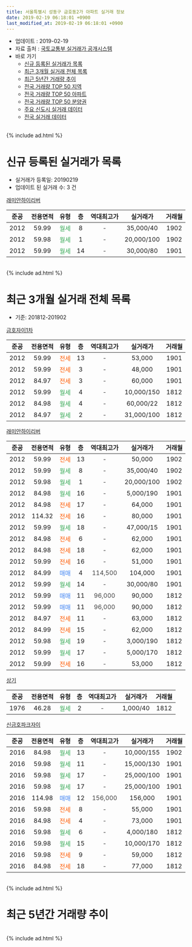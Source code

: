 ```yaml
---
title: 서울특별시 성동구 금호동2가 아파트 실거래 정보
date: 2019-02-19 06:18:01 +0900
last_modified_at: 2019-02-19 06:18:01 +0900
---
```


* 업데이트 : 2019-02-19
* 자료 출처 : [국토교통부 실거래가 공개시스템](http://rt.molit.go.kr)
* 바로 가기
    * [신규 등록된 실거래가 목록](#신규-등록된-실거래가-목록)
    * [최근 3개월 실거래 전체 목록](#최근-3개월-실거래-전체-목록)
    * [최근 5년간 거래량 추이](#최근-5년간-거래량-추이)
    * [전국 거래량 TOP 50 지역](https://inasie.github.io/apt-trade-info/최근-3개월-전국에서-가장-거래가-많이-발생한-지역)
    * [전국 거래량 TOP 50 아파트](https://inasie.github.io/apt-trade-info/최근-3개월-전국에서-가장-거래가-많이-발생한-아파트)
    * [전국 거래량 TOP 50 분양권](https://inasie.github.io/apt-trade-info/최근-3개월-전국에서-가장-거래가-많이-발생한-분양권)
    * [주요 신도시 실거래 데이터](https://inasie.github.io/apt-trade-info/주요-신도시)
    * [전국 실거래 데이터](https://inasie.github.io/apt-trade-info/전국)
<br>
{% include ad.html %}
<br>

# 신규 등록된 실거래가 목록
* 실거래가 등록일: 20190219
* 업데이트 된 실거래 수: 3 건


[래미안하이리버](https://search.naver.com/search.naver?query=%EC%84%9C%EC%9A%B8%ED%8A%B9%EB%B3%84%EC%8B%9C+%EC%84%B1%EB%8F%99%EA%B5%AC+%EA%B8%88%ED%98%B8%EB%8F%992%EA%B0%80+%EB%9E%98%EB%AF%B8%EC%95%88%ED%95%98%EC%9D%B4%EB%A6%AC%EB%B2%84)

|준공|전용면적|유형|층|역대최고가|실거래가|거래월|
|:---:|:---:|:---:|:---:|:---:|:---:|:---:|
|2012|59.99|<span style="color:#34a853">월세</span>|8|<span style="color:#444444">-</span>|35,000/40|1902|
|2012|59.98|<span style="color:#34a853">월세</span>|1|<span style="color:#444444">-</span>|20,000/100|1902|
|2012|59.99|<span style="color:#34a853">월세</span>|14|<span style="color:#444444">-</span>|30,000/80|1901|


<br>
{% include ad.html %}
<br>

# 최근 3개월 실거래 전체 목록
* 기준: 201812-201902


[금호자이1차](https://search.naver.com/search.naver?query=%EC%84%9C%EC%9A%B8%ED%8A%B9%EB%B3%84%EC%8B%9C+%EC%84%B1%EB%8F%99%EA%B5%AC+%EA%B8%88%ED%98%B8%EB%8F%992%EA%B0%80+%EA%B8%88%ED%98%B8%EC%9E%90%EC%9D%B41%EC%B0%A8)

|준공|전용면적|유형|층|역대최고가|실거래가|거래월|
|:---:|:---:|:---:|:---:|:---:|:---:|:---:|
|2012|59.99|<span style="color:#ff5a00">전세</span>|13|<span style="color:#444444">-</span>|53,000|1901|
|2012|59.99|<span style="color:#ff5a00">전세</span>|3|<span style="color:#444444">-</span>|48,000|1901|
|2012|84.97|<span style="color:#ff5a00">전세</span>|3|<span style="color:#444444">-</span>|60,000|1901|
|2012|59.99|<span style="color:#34a853">월세</span>|4|<span style="color:#444444">-</span>|10,000/150|1812|
|2012|84.98|<span style="color:#34a853">월세</span>|4|<span style="color:#444444">-</span>|60,000/22|1812|
|2012|84.97|<span style="color:#34a853">월세</span>|2|<span style="color:#444444">-</span>|31,000/100|1812|

[래미안하이리버](https://search.naver.com/search.naver?query=%EC%84%9C%EC%9A%B8%ED%8A%B9%EB%B3%84%EC%8B%9C+%EC%84%B1%EB%8F%99%EA%B5%AC+%EA%B8%88%ED%98%B8%EB%8F%992%EA%B0%80+%EB%9E%98%EB%AF%B8%EC%95%88%ED%95%98%EC%9D%B4%EB%A6%AC%EB%B2%84)

|준공|전용면적|유형|층|역대최고가|실거래가|거래월|
|:---:|:---:|:---:|:---:|:---:|:---:|:---:|
|2012|59.99|<span style="color:#ff5a00">전세</span>|13|<span style="color:#444444">-</span>|50,000|1902|
|2012|59.99|<span style="color:#34a853">월세</span>|8|<span style="color:#444444">-</span>|35,000/40|1902|
|2012|59.98|<span style="color:#34a853">월세</span>|1|<span style="color:#444444">-</span>|20,000/100|1902|
|2012|84.98|<span style="color:#34a853">월세</span>|16|<span style="color:#444444">-</span>|5,000/190|1901|
|2012|84.98|<span style="color:#ff5a00">전세</span>|17|<span style="color:#444444">-</span>|64,000|1901|
|2012|114.32|<span style="color:#ff5a00">전세</span>|16|<span style="color:#444444">-</span>|80,000|1901|
|2012|59.99|<span style="color:#34a853">월세</span>|18|<span style="color:#444444">-</span>|47,000/15|1901|
|2012|84.98|<span style="color:#ff5a00">전세</span>|6|<span style="color:#444444">-</span>|62,000|1901|
|2012|84.98|<span style="color:#ff5a00">전세</span>|18|<span style="color:#444444">-</span>|62,000|1901|
|2012|59.99|<span style="color:#ff5a00">전세</span>|16|<span style="color:#444444">-</span>|51,000|1901|
|2012|84.99|<span style="color:#4285f3">매매</span>|4|<span style="color:#444444">114,500</span>|104,000|1901|
|2012|59.99|<span style="color:#34a853">월세</span>|14|<span style="color:#444444">-</span>|30,000/80|1901|
|2012|59.99|<span style="color:#4285f3">매매</span>|11|<span style="color:#444444">96,000</span>|90,000|1812|
|2012|59.99|<span style="color:#4285f3">매매</span>|11|<span style="color:#444444">96,000</span>|90,000|1812|
|2012|84.97|<span style="color:#ff5a00">전세</span>|11|<span style="color:#444444">-</span>|63,000|1812|
|2012|84.99|<span style="color:#ff5a00">전세</span>|15|<span style="color:#444444">-</span>|62,000|1812|
|2012|59.98|<span style="color:#34a853">월세</span>|19|<span style="color:#444444">-</span>|3,000/190|1812|
|2012|59.99|<span style="color:#34a853">월세</span>|17|<span style="color:#444444">-</span>|5,000/170|1812|
|2012|59.99|<span style="color:#ff5a00">전세</span>|16|<span style="color:#444444">-</span>|53,000|1812|

[상기](https://search.naver.com/search.naver?query=%EC%84%9C%EC%9A%B8%ED%8A%B9%EB%B3%84%EC%8B%9C+%EC%84%B1%EB%8F%99%EA%B5%AC+%EA%B8%88%ED%98%B8%EB%8F%992%EA%B0%80+%EC%83%81%EA%B8%B0)

|준공|전용면적|유형|층|역대최고가|실거래가|거래월|
|:---:|:---:|:---:|:---:|:---:|:---:|:---:|
|1976|46.28|<span style="color:#34a853">월세</span>|2|<span style="color:#444444">-</span>|1,000/40|1812|

[신금호파크자이](https://search.naver.com/search.naver?query=%EC%84%9C%EC%9A%B8%ED%8A%B9%EB%B3%84%EC%8B%9C+%EC%84%B1%EB%8F%99%EA%B5%AC+%EA%B8%88%ED%98%B8%EB%8F%992%EA%B0%80+%EC%8B%A0%EA%B8%88%ED%98%B8%ED%8C%8C%ED%81%AC%EC%9E%90%EC%9D%B4)

|준공|전용면적|유형|층|역대최고가|실거래가|거래월|
|:---:|:---:|:---:|:---:|:---:|:---:|:---:|
|2016|84.98|<span style="color:#34a853">월세</span>|13|<span style="color:#444444">-</span>|10,000/155|1902|
|2016|59.98|<span style="color:#34a853">월세</span>|11|<span style="color:#444444">-</span>|15,000/130|1901|
|2016|59.98|<span style="color:#34a853">월세</span>|17|<span style="color:#444444">-</span>|25,000/100|1901|
|2016|59.98|<span style="color:#34a853">월세</span>|17|<span style="color:#444444">-</span>|25,000/100|1901|
|2016|114.98|<span style="color:#4285f3">매매</span>|12|<span style="color:#444444">156,000</span>|156,000|1901|
|2016|59.98|<span style="color:#ff5a00">전세</span>|8|<span style="color:#444444">-</span>|55,000|1901|
|2016|84.98|<span style="color:#ff5a00">전세</span>|4|<span style="color:#444444">-</span>|73,000|1901|
|2016|59.98|<span style="color:#34a853">월세</span>|6|<span style="color:#444444">-</span>|4,000/180|1812|
|2016|59.98|<span style="color:#34a853">월세</span>|15|<span style="color:#444444">-</span>|10,000/170|1812|
|2016|59.98|<span style="color:#ff5a00">전세</span>|9|<span style="color:#444444">-</span>|59,000|1812|
|2016|84.98|<span style="color:#ff5a00">전세</span>|18|<span style="color:#444444">-</span>|77,000|1812|


<br>
{% include ad.html %}
<br>

# 최근 5년간 거래량 추이


<div style="width:100%;">
    <canvas id="deal_progress" height="200"></canvas>
</div>

<script>
new Chart(document.getElementById("deal_progress"), {
    type: 'line',
    data: {
        labels: ['201402','201403','201404','201405','201406','201407','201408','201409','201410','201411','201412','201501','201502','201503','201504','201505','201506','201507','201508','201509','201510','201511','201512','201601','201602','201603','201604','201605','201606','201607','201608','201609','201610','201611','201612','201701','201702','201703','201704','201705','201706','201707','201708','201709','201710','201711','201712','201801','201802','201803','201804','201805','201806','201807','201808','201809','201810','201811','201812','201901','201902'],
        datasets: [{
            label: '매매',
            pointRadius: 1,
            data: [8, 6, 5, 4, 5, 9, 12, 12, 8, 3, 5, 8, 4, 24, 16, 16, 17, 15, 12, 11, 24, 6, 6, 4, 6, 14, 11, 13, 20, 21, 7, 14, 19, 11, 3, 9, 10, 13, 25, 40, 34, 38, 4, 10, 14, 29, 36, 37, 18, 12, 7, 2, 3, 8, 41, 14, 4, 0, 2, 2, 0],
            borderColor: "rgba(255, 201, 14, 1)",
            backgroundColor: "rgba(255, 201, 14, 0.5)",
            fill: false,
            lineTension: 0
        },{
            label: '전월세',
            pointRadius: 1,
            data: [46, 44, 58, 47, 47, 23, 24, 15, 8, 9, 4, 13, 14, 18, 5, 15, 12, 12, 8, 6, 16, 21, 18, 36, 29, 54, 68, 103, 75, 48, 22, 15, 13, 15, 11, 10, 15, 23, 20, 15, 22, 25, 19, 12, 10, 18, 29, 24, 43, 71, 56, 65, 61, 34, 28, 22, 19, 9, 13, 16, 4],
            borderColor: "rgba(0, 141, 185, 1)",
            backgroundColor: "rgba(0, 141, 185, 0.5)",
            fill: false,
            lineTension: 0
        }
        ]
    },
    options: {
        responsive: true,
        title: {
            display: false
        },
        tooltips: {
            mode: 'index',
            intersect: false
        },
        hover: {
            mode: 'nearest',
            intersect: true
        },
        scales: {
            xAxes: [{
                display: true,
                scaleLabel: {
                    display: true,
                    labelString: '년/월'
                }
            }],
            yAxes: [{
                display: true,
                ticks: {
                    suggestedMin: 0,
                },
                scaleLabel: {
                    display: true,
                    labelString: '실거래 수'
                }
            }]
        }
    }
});

</script>


<br>
{% include ad.html %}
<br>

